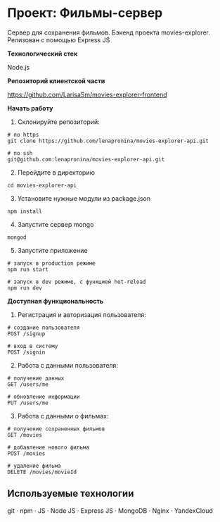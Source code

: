#  Проект: Фильмы-сервер

Сервер для сохранения фильмов. Бэкенд проекта movies-explorer. Релизован с помощью Express JS

**Технологический стек**

Node.js

**Репозиторий клиентской части**

https://github.com/LarisaSm/movies-explorer-frontend

**Начать работу**

1. Склонируйте репозиторий:
```
# по https
git clone https://github.com/lenapronina/movies-explorer-api.git

# по ssh
git@github.com:lenapronina/movies-explorer-api.git 
```

2. Перейдите в директорию
```
cd movies-explorer-api
```

3. Установите нужные модули из package.json
```
npm install
```

4. Запустите сервер mongo 
```
mongod
```

5. Запустите приложение
```
# запуск в production режиме
npm run start

# запуск в dev режиме, c функцией hot-reload
npm run dev
```

**Доступная функциональность**

1. Регистрация и авторизация пользователя:
```
# создание пользователя
POST /signup

# вход в систему
POST /signin 
```

2. Работа с данными пользователя:
```
# получение данных
GET /users/me

# обновление информации
PUT /users/me
```

3. Работа с данными о фильмах:
```
# получение сохраненных фильмов
GET /movies

# добавление нового фильма
POST /movies

# удаление фильма
DELETE /movies/movieId 
```

## Используемые технологии
git · npm · JS · Node JS · Express JS · MongoDB · Nginx · YandexCloud
